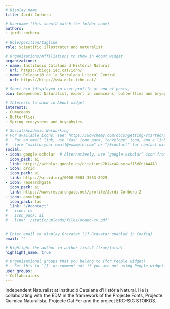 ```yaml
---
# Display name
title: Jordi Corbera

# Username (this should match the folder name)
authors:
- jordi-corbera

# Role/position/tagline
role: Scientific illustrator and naturalist

# Organizations/Affiliations to show in About widget
organizations:
- name: Institució Catalana d'Història Natural
  url: https://blogs.iec.cat/ichn/
- name: Delegació de la Serralada Litoral Central
  url: https://http://www.dslc-ichn.cat/

# Short bio (displayed in user profile at end of posts)
bio: Independent Naturalist, expert in cumaceans, butterflies and bryophytes

# Interests to show in About widget
interests:
- Cumaceans
- Butterflies
- Spring ecosystems and bryophytes

# Social/Academic Networking
# For available icons, see: https://wowchemy.com/docs/getting-started/page-builder/#icons
#   For an email link, use "fas" icon pack, "envelope" icon, and a link in the
#   form "mailto:your-email@example.com" or "/#contact" for contact widget.
social:
- icon: google-scholar  # Alternatively, use `google-scholar` icon from `ai` icon pack
  icon_pack: ai
  link: https://scholar.google.es/citations?hl=ca&user=f15VGnkAAAAJ
- icon: orcid
  icon_pack: ai
  link: https://orcid.org/0000-0003-3583-3929
- icon: researchgate
  icon_pack: ai
  link: https://www.researchgate.net/profile/Jordi-Corbera-2
- icon: envelope
  icon_pack: fas
  link: '/#contact'
# - icon: cv
#   icon_pack: ai
#   link: '/static/uploads/files/ocano-cv.pdf'


# Enter email to display Gravatar (if Gravatar enabled in Config)
email: ""

# Highlight the author in author lists? (true/false)
highlight_name: true

# Organizational groups that you belong to (for People widget)
#   Set this to `[]` or comment out if you are not using People widget.
user_groups:
- Collaborators
---
```


Independent Naturalist at Institució Catalana d'Història Natural. He is collaborating with the EDM in the framework of the Projecte Fonts, Projecte Quimica Naturalista, Projecte Gat Fer and the project ERC-StG STOIKOS.
